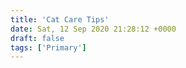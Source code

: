 ```yaml
---
title: 'Cat Care Tips'
date: Sat, 12 Sep 2020 21:28:12 +0000
draft: false
tags: ['Primary']
---
```


